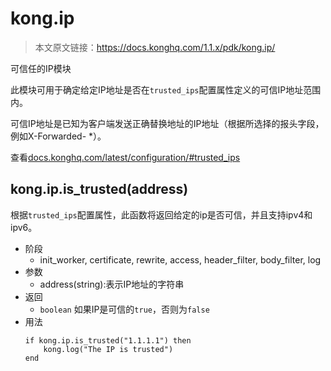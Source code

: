 # kong.ip

> 本文原文链接：https://docs.konghq.com/1.1.x/pdk/kong.ip/

可信任的IP模块

此模块可用于确定给定IP地址是否在`trusted_ips`配置属性定义的可信IP地址范围内。

可信IP地址是已知为客户端发送正确替换地址的IP地址（根据所选择的报头字段，例如X-Forwarded- *）。

查看[docs.konghq.com/latest/configuration/#trusted_ips](https://docs.konghq.com/latest/configuration/#trusted_ips)

## kong.ip.is_trusted(address)

根据`trusted_ips`配置属性，此函数将返回给定的ip是否可信，并且支持ipv4和ipv6。

- 阶段
	- init_worker, certificate, rewrite, access, header_filter, body_filter, log
- 参数
	- address(string):表示IP地址的字符串
- 返回
	- `boolean` 如果IP是可信的`true`，否则为`false`
- 用法
	```
    if kong.ip.is_trusted("1.1.1.1") then
  		kong.log("The IP is trusted")
	end
    ```
